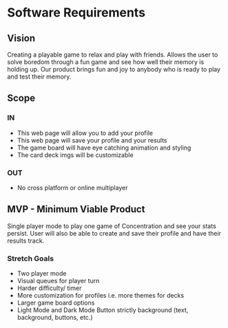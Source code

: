 # Software Requirements

## Vision

Creating a playable game to relax and play with friends. Allows the user to solve boredom through a fun game and see how well their memory is holding up. Our product brings fun and joy to anybody who is ready to play and test their memory.

## Scope 

### IN

- This web page will allow you to add your profile
- This web page will save your profile and your results
- The game board will have eye catching animation and styling
- The card deck imgs will be customizable

### OUT

- No cross platform or online multiplayer

## MVP - Minimum Viable Product

Single player mode to play one game of Concentration and see your stats persist. User will also be able to create and save their profile and have their results track.

### Stretch Goals

- Two player mode
- Visual queues for player turn
- Harder difficulty/ timer
- More customization for profiles i.e. more themes for decks
- Larger game board options
- Light Mode and Dark Mode Button strictly background (text, background, buttons, etc.)
